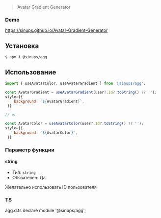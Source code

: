 > Avatar Gradient Generator
### Demo

https://sinups.github.io/Avatar-Gradient-Generator

## Установка

```
$ npm i @sinups/agg
```

## Использование

```js
import { useAvatarColor, useAvatarGradient } from '@sinups/agg';

const AvatarGradient = useAvatarGradient(user?.Id?.toString() ?? '');
style={{
    background: `${AvatarGradient}`,
 }}

// or

const AvatarColor = useAvatarColor(user?.Id?.toString() ?? '');
style={{
    background: `${AvatarColor}`,
 }}
```
### Параметр функции

#### string

- Тип: `string`
- Обязателен: Да

Желательно использовать ID пользователя

### TS
agg.d.ts
declare module '@sinups/agg';


